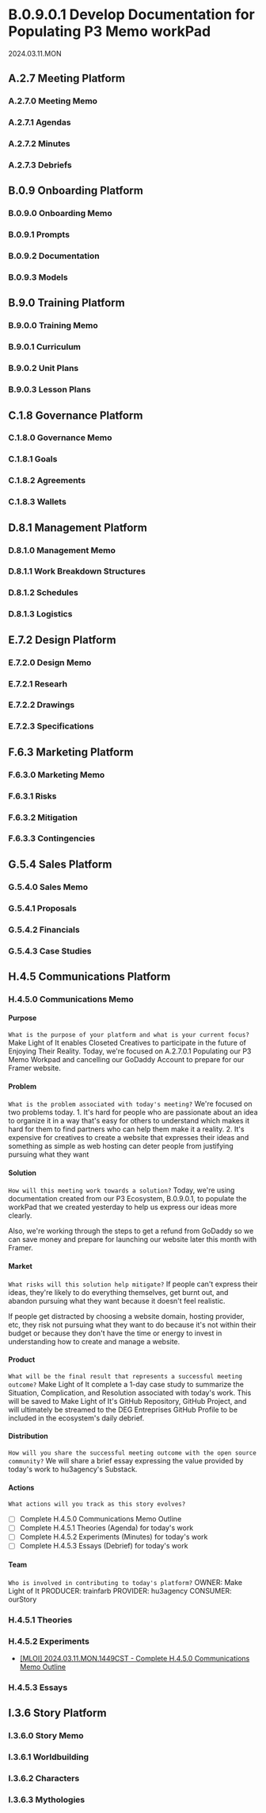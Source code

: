 # B.0.9.0.1 Develop Documentation for Populating P3 Memo workPad
2024.03.11.MON  

## A.2.7 Meeting Platform
### A.2.7.0 Meeting Memo
### A.2.7.1 Agendas
### A.2.7.2 Minutes
### A.2.7.3 Debriefs

## B.0.9 Onboarding Platform
### B.0.9.0 Onboarding Memo
### B.0.9.1 Prompts
### B.0.9.2 Documentation
### B.0.9.3 Models

## B.9.0 Training Platform
### B.9.0.0 Training Memo
### B.9.0.1 Curriculum
### B.9.0.2 Unit Plans
### B.9.0.3 Lesson Plans

## C.1.8 Governance Platform
### C.1.8.0 Governance Memo
### C.1.8.1 Goals
### C.1.8.2 Agreements
### C.1.8.3 Wallets

## D.8.1 Management Platform
### D.8.1.0 Management Memo
### D.8.1.1 Work Breakdown Structures
### D.8.1.2 Schedules
### D.8.1.3 Logistics

## E.7.2 Design Platform
### E.7.2.0 Design Memo
### E.7.2.1 Researh
### E.7.2.2 Drawings
### E.7.2.3 Specifications

## F.6.3 Marketing Platform
### F.6.3.0 Marketing Memo
### F.6.3.1 Risks
### F.6.3.2 Mitigation
### F.6.3.3 Contingencies

## G.5.4 Sales Platform
### G.5.4.0 Sales Memo
### G.5.4.1 Proposals
### G.5.4.2 Financials
### G.5.4.3 Case Studies

## H.4.5 Communications Platform
### H.4.5.0 Communications Memo
#### Purpose
`What is the purpose of your platform and what is your current focus?`
Make Light of It enables Closeted Creatives to participate in the future of Enjoying Their Reality. Today, we're focused on A.2.7.0.1 Populating our P3 Memo Workpad and cancelling our GoDaddy Account to prepare for our Framer website.

#### Problem
`What is the problem associated with today's meeting?`
We're focused on two problems today. 1. It's hard for people who are passionate about an idea to organize it in a way that's easy for others to understand which makes it hard for them to find partners who can help them make it a reality. 2. It's expensive for creatives to create a website that expresses their ideas and something as simple as web hosting can deter people from justifying pursuing what they want

#### Solution
`How will this meeting work towards a solution?`
Today, we're using documentation created from our P3 Ecosystem, B.0.9.0.1, to populate the workPad that we created yesterday to help us express our ideas more clearly.

Also, we're working through the steps to get a refund from GoDaddy so we can save money and prepare for launching our website later this month with Framer.

#### Market
`What risks will this solution help mitigate?`
If people can't express their ideas, they're likely to do everything themselves, get burnt out, and abandon pursuing what they want because it doesn't feel realistic.

If people get distracted by choosing a website domain, hosting provider, etc, they risk not pursuing what they want to do because it's not within their budget or because they don't have the time or energy to invest in understanding how to create and manage a website.

#### Product
`What will be the final result that represents a successful meeting outcome?`
Make Light of It complete a 1-day case study to summarize the Situation, Complication, and Resolution associated with today's work. This will be saved to Make Light of It's GitHub Repository, GitHub Project, and will ultimately be streamed to the DEG Entreprises GitHub Profile to be included in the ecosystem's daily debrief.

#### Distribution
`How will you share the successful meeting outcome with the open source community?`
We will share a brief essay expressing the value provided by today's work to hu3agency's Substack.

#### Actions
`What actions will you track as this story evolves?`
- [ ] Complete H.4.5.0 Communications Memo Outline
- [ ] Complete H.4.5.1 Theories (Agenda) for today's work
- [ ] Complete H.4.5.2 Experiments (Minutes) for today's work
- [ ] Complete H.4.5.3 Essays (Debrief) for today's work

#### Team
`Who is involved in contributing to today's platform?`
OWNER: Make Light of It
PRODUCER: trainfarb
PROVIDER: hu3agency
CONSUMER: ourStory

### H.4.5.1 Theories
### H.4.5.2 Experiments
- [[MLOI] 2024.03.11.MON.1449CST - Complete H.4.5.0 Communications Memo Outline](https://www.loom.com/share/0e65b6e9405e4bae841b60be1f534514?sid=8dd39090-0b6a-420c-860f-77593ffee1cc)
### H.4.5.3 Essays

## I.3.6 Story Platform
### I.3.6.0 Story Memo
### I.3.6.1 Worldbuilding
### I.3.6.2 Characters
### I.3.6.3 Mythologies
